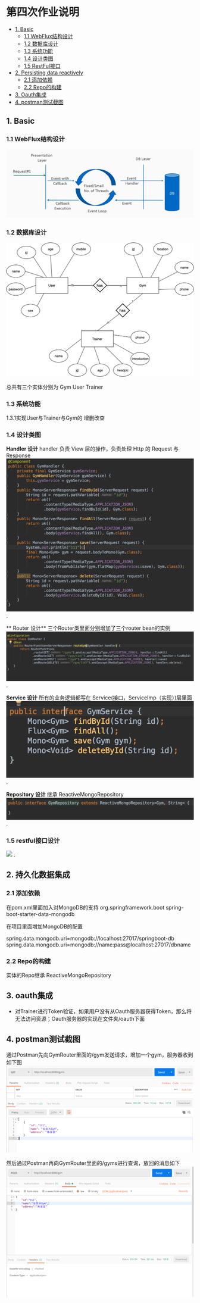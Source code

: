 # 第四次作业说明

<!-- TOC -->

-   [1. Basic](#1-basic)
    -   [1.1 WebFlux结构设计](#11-WebFlux结构设计)
    -   [1.2 数据库设计](#12-数据库设计)
    -   [1.3 系统功能](#13-系统功能)
    -   [1.4 设计类图](#14-设计类图)
    -   [1.5 RestFul接口](#14-restful接口设计)
-   [2. Persisting data reactively](#2-持久化数据集成)
    -   [2.1 添加依赖](#21-添加依赖)
    -   [2.2 Repo的构建](#22-Repo的构建)
-   [3. Oauth集成](#3-oauth集成)
-   [4. postman测试截图](#4-postman测试截图)

<!-- /TOC -->

## 1. Basic

### 1.1 WebFlux结构设计

![](/docImage/WebFlux.png)

### 1.2 数据库设计

![](/docImage/GymSpringERModel.png)

总共有三个实体分别为 Gym User Trainer

### 1.3 系统功能

1.3.1实现User与Trainer与Gym的 增删改查

### 1.4 设计类图

**Handler 设计**
handler 负责 View 层的操作，负责处理 Http 的 Request 与 Response  
![](/docImage/handlerDesign.png) . 

** Router 设计**
三个Router类里面分别增加了三个router bean的实例
![](/docImage/routerDesign.png) . 

**Service 设计**
所有的业务逻辑都写在 Service(接口，ServiceImp（实现）)层里面  
![](/docImage/serviceDesignWebFlux.png) . 

**Repository 设计**
继承 ReactiveMongoRepository
![](/docImage/repoDesignWebFlux.png) . 

### 1.5 restful接口设计
![](/docImage/RestfulAPIWebFlux.png) . 


## 2. 持久化数据集成


### 2.1 添加依赖
在pom.xml里面加入对MongoDB的支持
    <dependency>
          <groupId>org.springframework.boot</groupId>
           <artifactId>spring-boot-starter-data-mongodb</artifactId>
    </dependency>

在项目里面增加MongoDB的配置

spring.data.mongodb.uri=mongodb://localhost:27017/springboot-db
spring.data.mongodb.uri=mongodb://name:pass@localhost:27017/dbname

### 2.2 Repo的构建
实体的Repo继承 ReactiveMongoRepository

## 3. oauth集成

+ 对Trainer进行Token验证，如果用户没有从Oauth服务器获得Token，那么将无法访问资源；Oauth服务器的实现在文件夹/oauth下面

## 4. postman测试截图
通过Postman先向GymRouter里面的/gym发送请求，增加一个gym，服务器收到如下图
![](/docImage/user_add.png) 

然后通过Postman再向GymRouter里面的/gyms进行查询，放回的消息如下
![](/docImage/user_get.png) 

